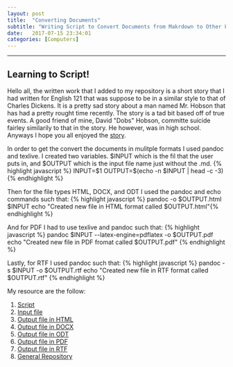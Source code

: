 ```yaml
---
layout: post
title:  "Converting Documents"
subtitle: "Writing Script to Convert Documents from Makrdown to Other Formats"
date:   2017-07-15 23:34:01
categories: [Computers]
---
```


___

## Learning to Script!

Hello all, the written work that I added to my repository is a short story that I had written for English 121 that was suppose to be in a similar style to that of Charles Dickens. It is a pretty sad story about a man named Mr. Hobson that has had a pretty rought time recently. The story is a tad bit based off of true events. A good friend of mine, David "Dobs" Hobson, committe suicide fairley similarily to that in the story. He however, was in high school. Anyways I hope you all enjoyed the [story](https://github.com/jawitzke/jawitzke-convert-documents/blob/master/story.md).  


In order to get the convert the documents in mulitple formats I used pandoc and texlive. I created two variables. $INPUT which is the fil that the user puts in, and $OUTPUT which is the input file name just without the .md. 
{% highlight javascript %} INPUT=$1
OUTPUT=$(echo -n $INPUT | head -c -3) {% endhighlight %}

Then for the file types HTML, DOCX, and ODT I used the pandoc and echo commands such that:
{% highlight javascript %} pandoc -o $OUTPUT.html $INPUT
echo "Created new file in HTML format called $OUTPUT.html"{% endhighlight %}

And for PDF I had to use texlive and pandoc such that:
{% highlight javascript %} pandoc $INPUT --latex-engine=pdflatex -o $OUTPUT.pdf
echo "Created new file in PDF fromat called $OUTPUT.pdf" {% endhighlight %}

Lastly, for RTF I used pandoc such that:
{% highlight javascript %} pandoc -s $INPUT -o $OUTPUT.rtf
echo "Created new file in RTF format called $OUTPUT.rtf" {% endhighlight %}

My resource are the follow:
1. [Script](https://github.com/jawitzke/jawitzke-convert-documents/blob/master/jawitzke-convert-docs.sh)
2. [Input file](https://github.com/jawitzke/jawitzke-convert-documents/blob/master/story.md)
3. [Output file in HTML](https://github.com/jawitzke/jawitzke-convert-documents/blob/master/story.html)
4. [Output file in DOCX](https://github.com/jawitzke/jawitzke-convert-documents/blob/master/story.docx)
5. [Output file in ODT](https://github.com/jawitzke/jawitzke-convert-documents/blob/master/story.odt)
6. [Output file in PDF](https://github.com/jawitzke/jawitzke-convert-documents/blob/master/story.pdf)
7. [Output file in RTF](https://github.com/jawitzke/jawitzke-convert-documents/blob/master/story.rtf)
8. [General Repository](https://github.com/jawitzke/jawitzke-convert-documents)






<div>
	  <p>
     <script>
						var week_days = new Array(8);
								week_days[1] = "Sunday";
								week_days[2] = "Monday";
								week_days[3] = "Tuesday";
								week_days[4] = "Wednesday";
								week_days[5] = "Thursday";
								week_days[6] = "Friday";
								week_days[7] = "Saturday";
								
						var month_array = new Array(13);
								month_array[1] = "January";
								month_array[2] = "February";
								month_array[3] = "March";
								month_array[4] = "April";
								month_array[5] = "May";
								month_array[6] = "June";
								month_array[7] = "July";
								month_array[8] = "August";
								month_array[9] = "September";
								month_array[10] = "October";
								month_array[11] = "November";
								month_array[12] = "December";
								
						var date_obj = new 	Date(document.lastModified)
						var curr_day = week_days[date_obj.getDay() + 1]
						var curr_month = month_array[date_obj.getMonth() + 1]
						var curr_date = date_obj.getDate()
						var curr_year = date_obj.getYear()	
							if (curr_year < 2000)
								curr_year+=1900
								document.write("Last updated on" + " " + curr_day + ", " 
								+ curr_month + " " + curr_date + " " + curr_year)
					  </script>
           </p>
      </div>
